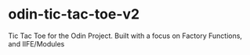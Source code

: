 # odin-tic-tac-toe-v2
Tic Tac Toe for the Odin Project. Built with a focus on Factory Functions, and IIFE/Modules

